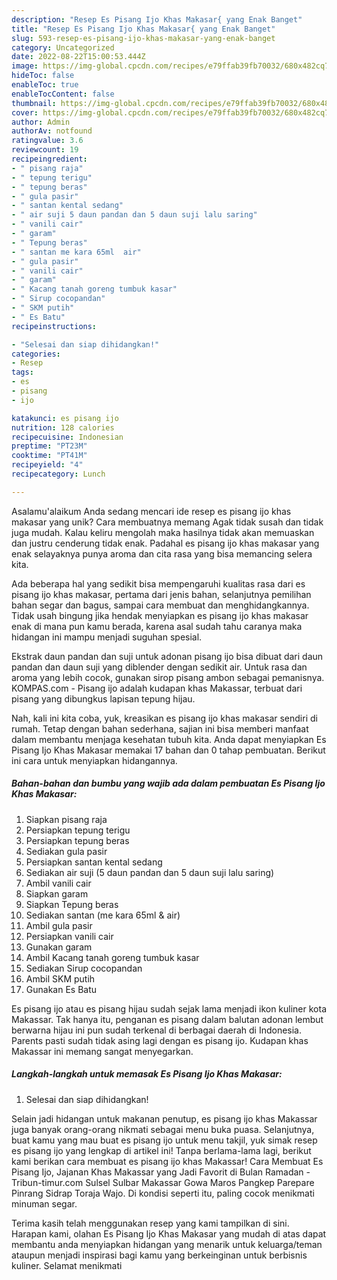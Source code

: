 ```yaml
---
description: "Resep Es Pisang Ijo Khas Makasar{ yang Enak Banget"
title: "Resep Es Pisang Ijo Khas Makasar{ yang Enak Banget"
slug: 593-resep-es-pisang-ijo-khas-makasar-yang-enak-banget
category: Uncategorized
date: 2022-08-22T15:00:53.444Z
image: https://img-global.cpcdn.com/recipes/e79ffab39fb70032/680x482cq70/es-pisang-ijo-khas-makasar-foto-resep-utama.jpg
hideToc: false
enableToc: true
enableTocContent: false
thumbnail: https://img-global.cpcdn.com/recipes/e79ffab39fb70032/680x482cq70/es-pisang-ijo-khas-makasar-foto-resep-utama.jpg
cover: https://img-global.cpcdn.com/recipes/e79ffab39fb70032/680x482cq70/es-pisang-ijo-khas-makasar-foto-resep-utama.jpg
author: Admin
authorAv: notfound
ratingvalue: 3.6
reviewcount: 19
recipeingredient:
- " pisang raja"
- " tepung terigu"
- " tepung beras"
- " gula pasir"
- " santan kental sedang"
- " air suji 5 daun pandan dan 5 daun suji lalu saring"
- " vanili cair"
- " garam"
- " Tepung beras"
- " santan me kara 65ml  air"
- " gula pasir"
- " vanili cair"
- " garam"
- " Kacang tanah goreng tumbuk kasar"
- " Sirup cocopandan"
- " SKM putih"
- " Es Batu"
recipeinstructions:

- "Selesai dan siap dihidangkan!"
categories:
- Resep
tags:
- es
- pisang
- ijo

katakunci: es pisang ijo 
nutrition: 128 calories
recipecuisine: Indonesian
preptime: "PT23M"
cooktime: "PT41M"
recipeyield: "4"
recipecategory: Lunch

---
```



Asalamu'alaikum Anda sedang mencari ide resep es pisang ijo khas makasar yang unik? Cara membuatnya memang Agak tidak susah dan tidak juga mudah. Kalau keliru mengolah maka hasilnya tidak akan memuaskan dan justru cenderung tidak enak. Padahal es pisang ijo khas makasar yang enak selayaknya punya aroma dan cita rasa yang bisa memancing selera kita.


Ada beberapa hal yang sedikit bisa mempengaruhi kualitas rasa dari es pisang ijo khas makasar, pertama dari jenis bahan, selanjutnya pemilihan bahan segar dan bagus, sampai cara membuat dan menghidangkannya. Tidak usah bingung jika hendak menyiapkan es pisang ijo khas makasar enak di mana pun kamu berada, karena asal sudah tahu caranya maka hidangan ini mampu menjadi suguhan spesial.

Ekstrak daun pandan dan suji untuk adonan pisang ijo bisa dibuat dari daun pandan dan daun suji yang diblender dengan sedikit air. Untuk rasa dan aroma yang lebih cocok, gunakan sirop pisang ambon sebagai pemanisnya. KOMPAS.com - Pisang ijo adalah kudapan khas Makassar, terbuat dari pisang yang dibungkus lapisan tepung hijau.


Nah, kali ini kita coba, yuk, kreasikan es pisang ijo khas makasar sendiri di rumah. Tetap dengan bahan sederhana, sajian ini bisa memberi manfaat dalam membantu menjaga kesehatan tubuh kita. Anda dapat menyiapkan Es Pisang Ijo Khas Makasar memakai 17 bahan dan 0 tahap pembuatan. Berikut ini cara untuk menyiapkan hidangannya.

<!--inarticleads1-->

##### Bahan-bahan dan bumbu yang wajib ada dalam pembuatan Es Pisang Ijo Khas Makasar:

1. Siapkan  pisang raja
1. Persiapkan  tepung terigu
1. Persiapkan  tepung beras
1. Sediakan  gula pasir
1. Persiapkan  santan kental sedang
1. Sediakan  air suji (5 daun pandan dan 5 daun suji lalu saring)
1. Ambil  vanili cair
1. Siapkan  garam
1. Siapkan  Tepung beras
1. Sediakan  santan (me kara 65ml &amp; air)
1. Ambil  gula pasir
1. Persiapkan  vanili cair
1. Gunakan  garam
1. Ambil  Kacang tanah goreng tumbuk kasar
1. Sediakan  Sirup cocopandan
1. Ambil  SKM putih
1. Gunakan  Es Batu


Es pisang ijo atau es pisang hijau sudah sejak lama menjadi ikon kuliner kota Makassar. Tak hanya itu, penganan es pisang dalam balutan adonan lembut berwarna hijau ini pun sudah terkenal di berbagai daerah di Indonesia. Parents pasti sudah tidak asing lagi dengan es pisang ijo. Kudapan khas Makassar ini memang sangat menyegarkan. 

<!--inarticleads2-->

##### Langkah-langkah untuk memasak Es Pisang Ijo Khas Makasar:


1. Selesai dan siap dihidangkan!

Selain jadi hidangan untuk makanan penutup, es pisang ijo khas Makassar juga banyak orang-orang nikmati sebagai menu buka puasa. Selanjutnya, buat kamu yang mau buat es pisang ijo untuk menu takjil, yuk simak resep es pisang ijo yang lengkap di artikel ini! Tanpa berlama-lama lagi, berikut kami berikan cara membuat es pisang ijo khas Makassar! Cara Membuat Es Pisang Ijo, Jajanan Khas Makassar yang Jadi Favorit di Bulan Ramadan - Tribun-timur.com Sulsel Sulbar Makassar Gowa Maros Pangkep Parepare Pinrang Sidrap Toraja Wajo. Di kondisi seperti itu, paling cocok menikmati minuman segar. 

Terima kasih telah menggunakan resep yang kami tampilkan di sini. Harapan kami, olahan Es Pisang Ijo Khas Makasar yang mudah di atas dapat membantu anda menyiapkan hidangan yang menarik untuk keluarga/teman ataupun menjadi inspirasi bagi kamu yang berkeinginan untuk berbisnis kuliner. Selamat menikmati
